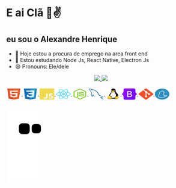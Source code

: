 # E ai Clã 🖖✌️

## eu sou o Alexandre Henrique

- 🔭 Hoje estou a procura de emprego na area front end 
- 🌱 Estou estudando Node Js, React Native, Electron Js
- 😄 Pronouns: Ele/dele

<div align="center">
  <a href="https://github.com/alexandre-henrique-rp">
  <img height="180em" src="https://github-readme-stats.vercel.app/api?username=alexandre-henrique-rp&show_icons=true&theme=dracula&include_all_commits=true&      count_private=true"/>
  <img height="180em" src="https://github-readme-stats.vercel.app/api/top-langs/?username=alexandre-henrique-rp&layout=compact&langs_count=7&theme=dracula"/>
</div>
  
  <div style="display: inline_block"><br>
    <img align="center" alt="Alexandre-HTML" height="30" width="40" src="https://raw.githubusercontent.com/devicons/devicon/master/icons/html5/html5-original.svg">
    <img align="center" alt="Alexandre-CSS" height="30" width="40" src="https://raw.githubusercontent.com/devicons/devicon/master/icons/css3/css3-original.svg">
    <img align="center" alt="Alexandre-Js" height="30" width="40" src="https://raw.githubusercontent.com/devicons/devicon/master/icons/javascript/javascript-plain.svg">
    <img align="center" alt="Alexandre-React" height="30" width="40" src="https://raw.githubusercontent.com/devicons/devicon/master/icons/react/react-original.svg">
    <img align="center" alt="Alexandre-Node" height="30" width="40" src="https://github.com/devicons/devicon/blob/master/icons/nodejs/nodejs-original.svg">
    <img align="center" alt="Alexandre-MySql" height="30" width="40" src="https://github.com/devicons/devicon/blob/master/icons/mysql/mysql-plain.svg">
    <img align="center" alt="Alexandre-Linux" height="30" width="40" src="https://github.com/devicons/devicon/blob/master/icons/linux/linux-original.svg">  
    <img align="center" alt="Alexandre-Bootstrap" height="30" width="40" src="https://github.com/devicons/devicon/blob/master/icons/bootstrap/bootstrap-original.svg">  
    <img align="center" alt="Alexandre-Git" height="30" width="40" src="https://github.com/devicons/devicon/blob/master/icons/git/git-original.svg">  
    <img align="center" alt="Alexandre-Yarn" height="30" width="40" src="https://github.com/devicons/devicon/blob/master/icons/yarn/yarn-original.svg">  
 </div>
  
  ##
  
  
![Snake animation](https://github.com/alexandre-henrique-rp/alexandre-henrique-rp/blob/output/github-contribution-grid-snake.svg)
 

